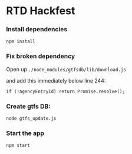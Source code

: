# RTD Hackfest

### Install dependencies

`npm install`

### Fix broken dependency

Open up `./node_modules/gtfsdb/lib/download.js`

and add this immediately below line 244:

`if (!agencyEntryId) return Promise.resolve();`

### Create gtfs DB:

`node gtfs_update.js`

### Start the app

`npm start`
